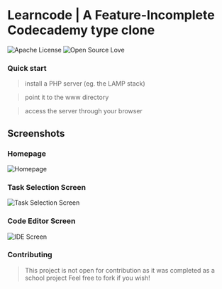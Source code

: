# Learncode | A Feature-Incomplete Codecademy type clone

![Apache License](https://img.shields.io/github/license/matt-allen44/learncode.svg)
![Open Source Love](https://badges.frapsoft.com/os/v1/open-source.svg?v=103)

### Quick start
> install a PHP server (eg. the LAMP stack)

> point it to the www directory

> access the server through your browser

## Screenshots
### Homepage
![Homepage](http://i.imgur.com/fPxqCaO.png)
### Task Selection Screen
![Task Selection Screen](http://i.imgur.com/fbhFkni.png)
### Code Editor Screen
![IDE Screen](http://i.imgur.com/uo0bPfV.png)


### Contributing
> This project is not open for contribution as it was completed as a school project
> Feel free to fork if you wish!
